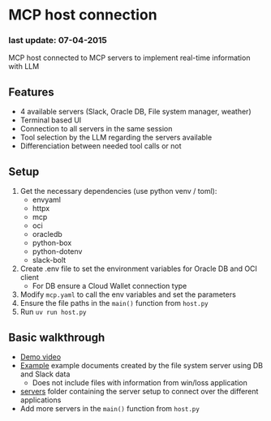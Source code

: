 # MCP host connection

### last update: 07-04-2015

MCP host connected to MCP servers to implement real-time information with LLM

## Features

- 4 available servers (Slack, Oracle DB, File system manager, weather)
- Terminal based UI
- Connection to all servers in the same session
- Tool selection by the LLM regarding the servers available
- Differenciation between needed tool calls or not

## Setup

1. Get the necessary dependencies (use python venv / toml):
    - envyaml
    - httpx
    - mcp
    - oci
    - oracledb
    - python-box
    - python-dotenv
    - slack-bolt
2. Create .env file to set the environment variables for Oracle DB and OCI client
    - For DB ensure a Cloud Wallet connection type
3. Modify ```mcp.yaml``` to call the env variables and set the parameters
4. Ensure the file paths in the ```main()``` function from ```host.py```
4. Run ```uv run host.py```

## Basic walkthrough

- [Demo video](walkthrough/MCP_Host_Demo.mp4)
- [Example](example) example documents created by the file system server using DB and Slack data
    - Does not include files with information from win/loss application
- [servers](servers) folder containing the server setup to connect over the different applications
- Add more servers in the ```main()``` function from ```host.py```